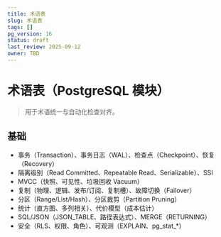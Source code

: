```yaml
---
title: 术语表
slug: 术语表
tags: []
pg_version: 16
status: draft
last_review: 2025-09-12
owner: TBD
---
```


# 术语表（PostgreSQL 模块）

> 用于术语统一与自动化检查对齐。

## 基础

- 事务（Transaction）、事务日志（WAL）、检查点（Checkpoint）、恢复（Recovery）
- 隔离级别（Read Committed、Repeatable Read、Serializable）、SSI
- MVCC（快照、可见性、垃圾回收 Vacuum）
- 复制（物理、逻辑、发布/订阅、复制槽）、故障切换（Failover）
- 分区（Range/List/Hash）、分区裁剪（Partition Pruning）
- 统计（直方图、多列相关）、代价模型（成本估计）
- SQL/JSON（JSON_TABLE、路径表达式）、MERGE（RETURNING）
- 安全（RLS、权限、角色）、可观测（EXPLAIN、pg_stat_*）
